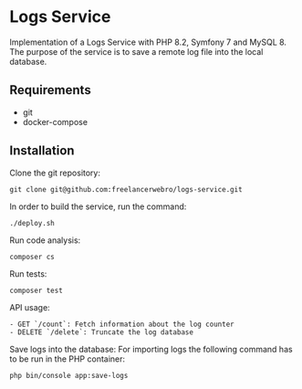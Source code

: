 # Logs Service
Implementation of a Logs Service with PHP 8.2, Symfony 7 and MySQL 8. 
The purpose of the service is to save a remote log file into the local database.

## Requirements
- git
- docker-compose

## Installation
Clone the git repository:
```
git clone git@github.com:freelancerwebro/logs-service.git
```

In order to build the service, run the command:
```
./deploy.sh
```

Run code analysis:
```
composer cs
```

Run tests:
```
composer test
```

API usage:
```
- GET `/count`: Fetch information about the log counter
- DELETE `/delete`: Truncate the log database
```

Save logs into the database:
For importing logs the following command has to be run in the PHP container:
```
php bin/console app:save-logs
```